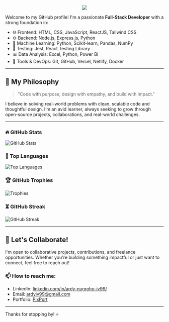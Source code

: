 <p align="center">
  <img src="https://readme-typing-svg.herokuapp.com?color=00FFAA&center=true&vCenter=true&lines=Hello+I+am+Ardy+Nugroho;Full-Stack+Developer;React+%7C+Tailwind+%7C+Next.js" />
</p>

Welcome to my GitHub profile! I'm a passionate **Full-Stack Developer** with a strong foundation in:

* 🌐 Frontend: HTML, CSS, JavaScript, ReactJS, Tailwind CSS
* ⚙️ Backend: Node.js, Express.js, Python
* 🧠 Machine Learning: Python, Scikit-learn, Pandas, NumPy
* 🧪 Testing: Jest, React Testing Library
* 📊 Data Analysis: Excel, Python, Power BI
* 🧰 Tools & DevOps: Git, GitHub, Vercel, Netlify, Docker

---

## 🧠 My Philosophy

> "Code with purpose, design with empathy, and build with impact."

I believe in solving real-world problems with clean, scalable code and thoughtful design. I’m an avid learner, always seeking to grow through open-source projects, collaborations, and real-world challenges.

---

### 🔥 GitHub Stats

![GitHub Stats](https://github-readme-stats.vercel.app/api?username=vierkzme&show_icons=true&theme=tokyonight)

### 🚀 Top Languages

![Top Languages](https://github-readme-stats.vercel.app/api/top-langs/?username=vierkzme&layout=compact&theme=tokyonight)

### 🏆 GitHub Trophies

![Trophies](https://github-profile-trophy.vercel.app/?username=vierkzme&theme=tokyonight)

### ⏳ GitHub Streak

![GitHub Streak](https://streak-stats.demolab.com?user=vierkzme&theme=tokyonight)


---

## 🤝 Let's Collaborate!

I'm open to collaborative projects, contributions, and freelance opportunities. Whether you're building something impactful or just want to connect, feel free to reach out!

### 📫 How to reach me:

* LinkedIn: [linkedin.com/in/ardy-nugroho-iv99/](https://linkedin.com/in/ardy-nugroho-iv99)
* Email: [ardyiv99@gmail.com](mailto:ardyiv99@gmail.com)
* Portfolio: [PixPort](https://pixport.vercel.app/)

---

Thanks for stopping by! ⭐
